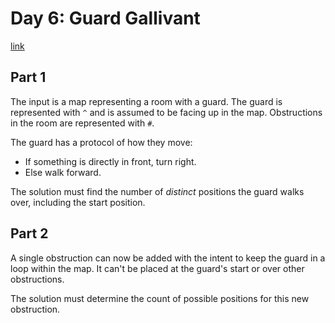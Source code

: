 # Day 6: Guard Gallivant

[link](https://adventofcode.com/2024/day/6)

## Part 1

The input is a map representing a room with a guard. The guard is represented with `^` and is assumed to be facing up in the map. Obstructions in the room are represented with `#`.

The guard has a protocol of how they move:

* If something is directly in front, turn right.
* Else walk forward.

The solution must find the number of *distinct* positions the guard walks over, including the start position.

## Part 2

A single obstruction can now be added with the intent to keep the guard in a loop within the map. It can't be placed at the guard's start or over other obstructions.

The solution must determine the count of possible positions for this new obstruction.
